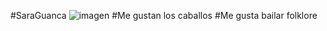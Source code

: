 #SaraGuanca
![imagen](https://images.app.goo.gl/ErAPFiePNZADnahk6)
#Me gustan los caballos
#Me gusta bailar folklore
